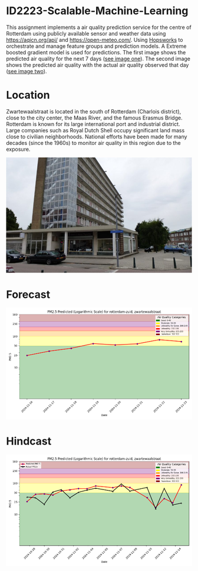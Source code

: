 # ID2223-Scalable-Machine-Learning

This assignment implements a air quality prediction service for the centre of Rotterdam using publicly available sensor and weather data using https://aqicn.org/api/ and https://open-meteo.com/. Using [Hopsworks](https://app.hopsworks.ai) to orchestrate and manage feature groups and prediction models. A Extreme boosted gradient model is used for predictions. The first image shows the predicted air quality for the next 7 days ([see image one](air_quality_prediction_service/ch03/docs/air_quality_model/assets/images/pm25_forecast.png)). The second image shows the predicted air quality with the actual air quality observed that day ([see image two](air_quality_prediction_service/ch03/docs/air_quality_model/assets/images/pm25_hindcast.png)).

# Location
Zwartewaalstraat is located in the south of Rotterdam (Charlois district), close to the city center, the Maas River, and the famous Erasmus Bridge. Rotterdam is known for its large international port and industrial district. Large companies such as Royal Dutch Shell occupy significant land mass close to civilian neighborhoods. National efforts have been made for many decades (since the 1960s) to monitor air quality in this region due to the exposure.

![zwartewaalstraat](air_quality_prediction_service/ch03/docs/air_quality_model/assets/images/zwartewaalstraat.jpg)

# Forecast
![forecast](air_quality_prediction_service/ch03/docs/air_quality_model/assets/images/pm25_forecast.png)

# Hindcast
![hindcast](air_quality_prediction_service/ch03/docs/air_quality_model/assets/images/pm25_hindcast.png)
